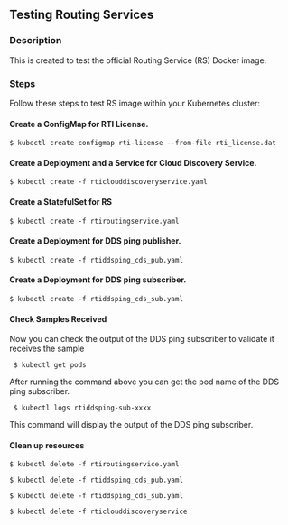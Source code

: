 ## Testing Routing Services

### Description

This is created to test the official Routing Service (RS) Docker image. 

### Steps
Follow these steps to test RS image within your Kubernetes cluster:

#### Create a ConfigMap for RTI License.
`$ kubectl create configmap rti-license --from-file rti_license.dat`

#### Create a Deployment and a Service for Cloud Discovery Service.
`$ kubectl create -f rticlouddiscoveryservice.yaml`

#### Create a StatefulSet for RS
`$ kubectl create -f rtiroutingservice.yaml`

#### Create a Deployment for DDS ping publisher.
`$ kubectl create -f rtiddsping_cds_pub.yaml`

#### Create a Deployment for DDS ping subscriber.
`$ kubectl create -f rtiddsping_cds_sub.yaml`

#### Check Samples Received
Now you can check the output of the DDS ping subscriber to validate it receives the sample

` $ kubectl get pods`

After running the command above you can get the pod name of the DDS ping subscriber. 

` $ kubectl logs rtiddsping-sub-xxxx`

This command will display the output of the DDS ping subscriber.

#### Clean up resources
`$ kubectl delete -f rtiroutingservice.yaml`

`$ kubectl delete -f rtiddsping_cds_pub.yaml`

`$ kubectl delete -f rtiddsping_cds_sub.yaml`

`$ kubectl delete -f rticlouddiscoveryservice`
